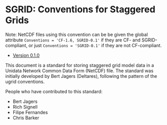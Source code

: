 SGRID: Conventions for Staggered Grids
=================

Note: NetCDF files using this convention can be be given the global attribute `Conventions = 'CF-1.6, SGRID-0.1'` if they are CF- and SGRID-compliant, or just `Conventions = 'SGRID-0.1'` if they are not CF-compliant. 
* [Version 0.1.0](http://sgrid.github.io/sgrid/)

This document is a standard for storing staggered grid model data in a Unidata Network Common Data Form (NetCDF) file. The standard was initially developed by Bert Jagers (Deltares), following the pattern of the ugrid conventions. 

People who have contributed to this standard:

* Bert Jagers
* Rich Signell
* Filipe Fernandes
* Chris Barker
